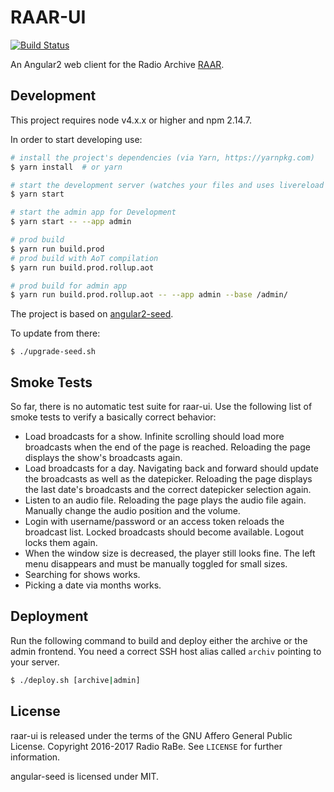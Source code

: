 # RAAR-UI

[![Build Status](https://travis-ci.org/radiorabe/raar-ui.svg)](https://travis-ci.org/radiorabe/raar-ui)

An Angular2 web client for the Radio Archive [RAAR](https://github.com/radiorabe/raar).


## Development

This project requires node v4.x.x or higher and npm 2.14.7.

In order to start developing use:

```bash
# install the project's dependencies (via Yarn, https://yarnpkg.com)
$ yarn install  # or yarn

# start the development server (watches your files and uses livereload by default)
$ yarn start

# start the admin app for Development
$ yarn start -- --app admin

# prod build
$ yarn run build.prod
# prod build with AoT compilation
$ yarn run build.prod.rollup.aot

# prod build for admin app
$ yarn run build.prod.rollup.aot -- --app admin --base /admin/
```

The project is based on [angular2-seed](https://github.com/mgechev/angular2-seed).

To update from there:

```
$ ./upgrade-seed.sh
```


## Smoke Tests

So far, there is no automatic test suite for raar-ui. Use the following list
of smoke tests to verify a basically correct behavior:

* Load broadcasts for a show. Infinite scrolling should load more broadcasts
  when the end of the page is reached. Reloading the page displays the
  show's broadcasts again.
* Load broadcasts for a day. Navigating back and forward should update the
  broadcasts as well as the datepicker. Reloading the page displays the
  last date's broadcasts and the correct datepicker selection again.
* Listen to an audio file. Reloading the page plays the audio file again.
  Manually change the audio position and the volume.
* Login with username/password or an access token reloads the broadcast list.
  Locked broadcasts should become available. Logout locks them again.
* When the window size is decreased, the player still looks fine. The left
  menu disappears and must be manually toggled for small sizes.
* Searching for shows works.
* Picking a date via months works.


## Deployment

Run the following command to build and deploy either the archive or the admin frontend.
You need a correct SSH host alias called `archiv` pointing to your server.

```bash
$ ./deploy.sh [archive|admin]
```


## License

raar-ui is released under the terms of the GNU Affero General Public License.
Copyright 2016-2017 Radio RaBe.
See `LICENSE` for further information.

angular-seed is licensed under MIT.
